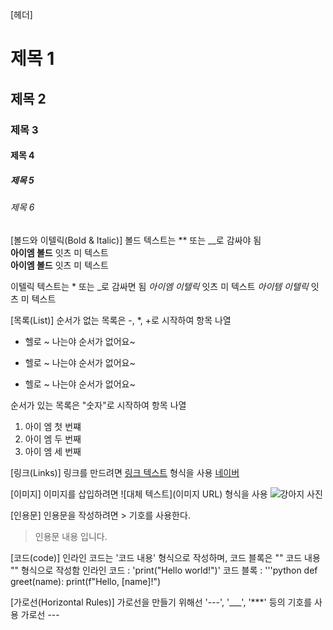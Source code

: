 [헤더]

# 제목 1
## 제목 2
### 제목 3
#### 제목 4
##### 제목 5
###### 제목 6


[볼드와 이텔릭(Bold & Italic)]
볼드 텍스트는 ** 또는 __로 감싸야 됨</br>
**아이엠 볼드** 잇츠 미 텍스트</br>
__아이엠 볼드__ 잇츠 미 텍스트


이텔릭 텍스트는 * 또는 _로 감싸면 됨
*아이엠 이텔릭* 잇츠 미 텍스트
_아이템 이텔릭_ 잇츠 미 텍스트 


[목록(List)]
순서가 없는 목록은 -, *, +로 시작하여 항목 나열
- 헬로 ~ 나는야 순서가 없어요~
* 헬로 ~ 나는야 순서가 없어요~
+ 헬로 ~ 나는야 순서가 없어요~


순서가 있는 목록은 "숫자"로 시작하여 항목 나열
1. 아이 엠 첫 번쨰
2. 아이 엠 두 번째
3. 아이 엠 세 번째


[링크(Links)]
링크를 만드려면 [링크 텍스트](URL) 형식을 사용
[네이버](https://www.naver.com)

   
[이미지]
이미지를 삽입하려면 ![대체 텍스트](이미지 URL) 형식을 사용
![강아지 사진](https://example.com/Dog.jpg)


[인용문]
인용문을 작성하려면 > 기호를 사용한다.
> 인용문 내용 입니다.


[코드(code)]
인라인 코드는 '코드 내용' 형식으로 작성하며, 코드 블록은 "" 코드 내용 "" 형식으로 작성함
인라인 코드 : 'print("Hello world!")'
코드 블록 : 
'''python
def greet(name):
    print(f"Hello, [name]!")

    
[가로선(Horizontal Rules)]
가로선을 만들기 위해선 '---', '___', '***' 등의 기호를 사용
가로선 ---
